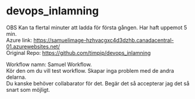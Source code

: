 # devops_inlamning
OBS
Kan ta flertal minuter att ladda för första gången. Har haft uppemot 5 min.  
Azure link: https://samuelimage-hzhvacgxc4d3dzhb.canadacentral-01.azurewebsites.net/  
Original Repo: https://github.com/timpip/devops_inlamning  
  
Workflow namn: Samuel Workflow.    
Kör den om du vill test workflow. Skapar inga problem med de andra delarna.   
Du kanske behöver collabarator för det. Begär det så accepterar jag det så snart som möjligt.  
